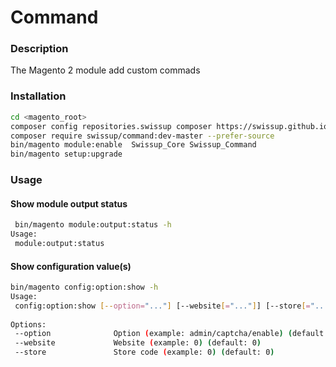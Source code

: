 # Command

### Description

The Magento 2 module add custom commads

### Installation
~~~bash
cd <magento_root>
composer config repositories.swissup composer https://swissup.github.io/packages/
composer require swissup/command:dev-master --prefer-source
bin/magento module:enable  Swissup_Core Swissup_Command
bin/magento setup:upgrade
~~~

### Usage
#### Show module output status
~~~bash
 bin/magento module:output:status -h 
Usage:
 module:output:status
~~~

#### Show configuration value(s)
~~~bash
bin/magento config:option:show -h                    
Usage:
 config:option:show [--option="..."] [--website[="..."]] [--store[="..."]]
 
Options:
 --option              Option (example: admin/captcha/enable) (default: "admin/captcha/enable")
 --website             Website (example: 0) (default: 0)
 --store               Store code (example: 0) (default: 0)

~~~
